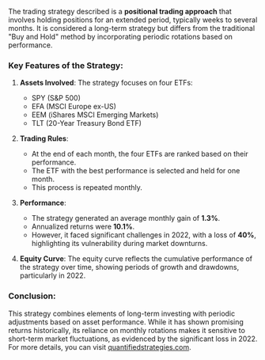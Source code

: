 The trading strategy described is a **positional trading approach** that involves holding positions for an extended period, typically weeks to several months. It is considered a long-term strategy but differs from the traditional "Buy and Hold" method by incorporating periodic rotations based on performance.

### Key Features of the Strategy:
1. **Assets Involved**: The strategy focuses on four ETFs:  
   - SPY (S&P 500)  
   - EFA (MSCI Europe ex-US)  
   - EEM (iShares MSCI Emerging Markets)  
   - TLT (20-Year Treasury Bond ETF)

2. **Trading Rules**:  
   - At the end of each month, the four ETFs are ranked based on their performance.  
   - The ETF with the best performance is selected and held for one month.  
   - This process is repeated monthly.

3. **Performance**:  
   - The strategy generated an average monthly gain of **1.3%**.  
   - Annualized returns were **10.1%**.  
   - However, it faced significant challenges in 2022, with a loss of **40%**, highlighting its vulnerability during market downturns.

4. **Equity Curve**: The equity curve reflects the cumulative performance of the strategy over time, showing periods of growth and drawdowns, particularly in 2022.

### Conclusion:
This strategy combines elements of long-term investing with periodic adjustments based on asset performance. While it has shown promising returns historically, its reliance on monthly rotations makes it sensitive to short-term market fluctuations, as evidenced by the significant loss in 2022. For more details, you can visit [quantifiedstrategies.com](https://quantifiedstrategies.com).
